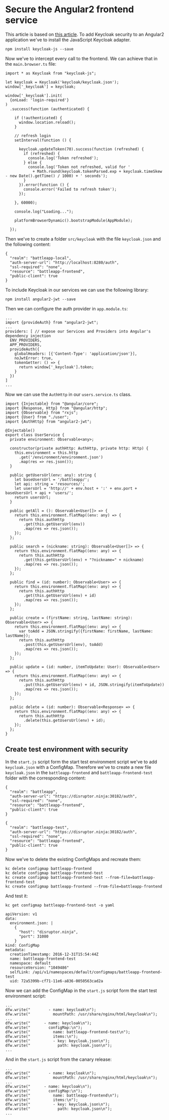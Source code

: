 # Secure the Angular2 frontend service
This article is based on 
[this article](http://paulbakker.io/java/jwt-keycloak-angular2/).
To add Keycloak security to an Angular2 application we've to install the
JavaScript Keycloak adapter.

```
npm install keycloak-js --save
```

Now we've to intercept every call to the frontend. We can achieve that in the
`main.browser.ts` file:

```
import * as Keycloak from "keycloak-js";

let keycloak = Keycloak('keycloak/keycloak.json');
window['_keycloak'] = keycloak;

window['_keycloak'].init(
  {onLoad: 'login-required'}
)
  .success(function (authenticated) {

    if (!authenticated) {
      window.location.reload();
    }

    // refresh login
    setInterval(function () {

      keycloak.updateToken(70).success(function (refreshed) {
        if (refreshed) {
          console.log('Token refreshed');
        } else {
          console.log('Token not refreshed, valid for '
            + Math.round(keycloak.tokenParsed.exp + keycloak.timeSkew - new Date().getTime() / 1000) + ' seconds');
        }
      }).error(function () {
        console.error('Failed to refresh token');
      });

    }, 60000);

    console.log("Loading...");

    platformBrowserDynamic().bootstrapModule(AppModule);

  });
```

Then we've to create a folder `src/keycloak` with the file `keycloak.json` and
the following content:
```
{
  "realm": "battleapp-local",
  "auth-server-url": "http://localhost:8280/auth",
  "ssl-required": "none",
  "resource": "battleapp-frontend",
  "public-client": true
}
```

To include Keycloak in our services we can use the following library:
```
npm install angular2-jwt --save
```

Then we can configure the auth provider in `app.module.ts`:
```
...
import {provideAuth} from "angular2-jwt";
...
providers: [ // expose our Services and Providers into Angular's dependency injection
  ENV_PROVIDERS,
  APP_PROVIDERS,
  provideAuth({
    globalHeaders: [{'Content-Type': 'application/json'}],
    noJwtError: true,
    tokenGetter: () => {
      return window['_keycloak'].token;
    }
  })
]
...
```

Now we can use the `AuthHttp` in our `users.service.ts` class.
```
import {Injectable} from "@angular/core";
import {Response, Http} from "@angular/http";
import {Observable} from "rxjs";
import {User} from "./user";
import {AuthHttp} from "angular2-jwt";

@Injectable()
export class UserService {
  private environment: Observable<any>;

  constructor(private authHttp: AuthHttp, private http: Http) {
    this.environment = this.http
      .get('/environment/environment.json')
      .map(res => res.json());
  }

  public getUsersUrl(env: any): string {
    let baseUsersUrl = '/battleapp/';
    let api: string = 'resources/';
    let usersUrl = 'http://' + env.host + ':' + env.port + baseUsersUrl + api + 'users/';
    return usersUrl;
  }

  public getAll = (): Observable<User[]> => {
    return this.environment.flatMap((env: any) => {
      return this.authHttp
        .get(this.getUsersUrl(env))
        .map(res => res.json());
    });
  };

  public search = (nickname: string): Observable<User[]> => {
    return this.environment.flatMap((env: any) => {
      return this.authHttp
        .get(this.getUsersUrl(env) + "?nickname=" + nickname)
        .map(res => res.json());
    });
  };

  public find = (id: number): Observable<User> => {
    return this.environment.flatMap((env: any) => {
      return this.authHttp
        .get(this.getUsersUrl(env) + id)
        .map(res => res.json());
    });
  };

  public create = (firstName: string, lastName: string): Observable<User> => {
    return this.environment.flatMap((env: any) => {
      var toAdd = JSON.stringify({firstName: firstName, lastName: lastName});
      return this.authHttp
        .post(this.getUsersUrl(env), toAdd)
        .map(res => res.json());
    });
  };

  public update = (id: number, itemToUpdate: User): Observable<User> => {
    return this.environment.flatMap((env: any) => {
      return this.authHttp
        .put(this.getUsersUrl(env) + id, JSON.stringify(itemToUpdate))
        .map(res => res.json());
    });
  };

  public delete = (id: number): Observable<Response> => {
    return this.environment.flatMap((env: any) => {
      return this.authHttp
        .delete(this.getUsersUrl(env) + id);
    });
  };
}
```

## Create test environment with security
In the `start.js` script form the start test environment script we've to
add `keycloak.json` with a ConfigMap. Therefore we've to create a new file
`keycloak.json` in the `battleapp-frontend` and `battleapp-frontend-test`
folder with the corresponding content:

```
{
  "realm": "battleapp",
  "auth-server-url": "https://disruptor.ninja:30182/auth",
  "ssl-required": "none",
  "resource": "battleapp-frontend",
  "public-client": true
}
```

```
{
  "realm": "battleapp-test",
  "auth-server-url": "https://disruptor.ninja:30182/auth",
  "ssl-required": "none",
  "resource": "battleapp-frontend",
  "public-client": true
}
```

Now we've to delete the existing ConfigMaps and recreate them:
```
kc delete configmap battleapp-frontend
kc delete configmap battleapp-frontend-test
kc create configmap battleapp-frontend-test --from-file=battleapp-frontend-test
kc create configmap battleapp-frontend --from-file=battleapp-frontend
```

And test it:
```
kc get configmap battleapp-frontend-test -o yaml
```
```
apiVersion: v1
data:
  environment.json: |
    {
      "host": "disruptor.ninja",
      "port": 31080
    }
kind: ConfigMap
metadata:
  creationTimestamp: 2016-12-31T15:54:44Z
  name: battleapp-frontend-test
  namespace: default
  resourceVersion: "1049486"
  selfLink: /api/v1/namespaces/default/configmaps/battleapp-frontend-test
  uid: 72a5399b-cf71-11e6-a836-0050563cad2a
```

Now we can add the ConfigMap in the `start.js` script form the start 
test environment script:
```
...
dfw.write("        - name: keycloak\n");
dfw.write("          mountPath: /usr/share/nginx/html/keycloak\n");
...
dfw.write("      - name: keycloak\n");
dfw.write("        configMap:\n");
dfw.write("          name: battleapp-frontend-test\n");
dfw.write("          items:\n");
dfw.write("          - key: keycloak.json\n");
dfw.write("            path: keycloak.json\n");
...
```

And in the `start.js` script from the canary release:
```
...
dfw.write("        - name: keycloak\n");
dfw.write("          mountPath: /usr/share/nginx/html/keycloak\n");
...
dfw.write("      - name: keycloak\n");
dfw.write("        configMap:\n");
dfw.write("          name: battleapp-frontend\n");
dfw.write("          items:\n");
dfw.write("          - key: keycloak.json\n");
dfw.write("            path: keycloak.json\n");
...
```

